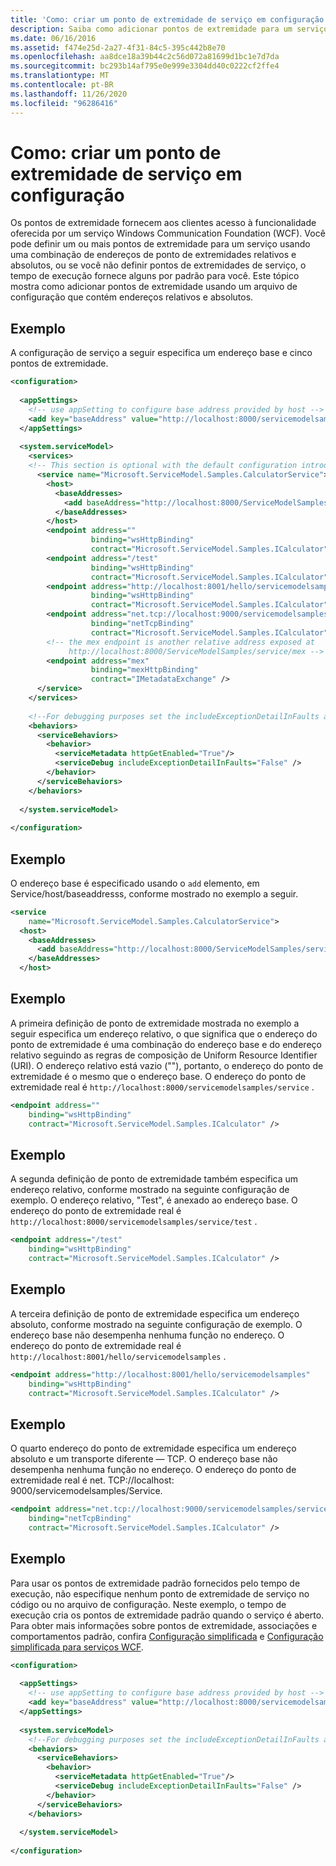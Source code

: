 ```yaml
---
title: 'Como: criar um ponto de extremidade de serviço em configuração'
description: Saiba como adicionar pontos de extremidade para um serviço WCF usando um arquivo de configuração que contém endereços relativos e absolutos.
ms.date: 06/16/2016
ms.assetid: f474e25d-2a27-4f31-84c5-395c442b8e70
ms.openlocfilehash: aa8dce18a39b44c2c56d072a81699d1bc1e7d7da
ms.sourcegitcommit: bc293b14af795e0e999e3304dd40c0222cf2ffe4
ms.translationtype: MT
ms.contentlocale: pt-BR
ms.lasthandoff: 11/26/2020
ms.locfileid: "96286416"
---
```

# <a name="how-to-create-a-service-endpoint-in-configuration"></a>Como: criar um ponto de extremidade de serviço em configuração

Os pontos de extremidade fornecem aos clientes acesso à funcionalidade oferecida por um serviço Windows Communication Foundation (WCF). Você pode definir um ou mais pontos de extremidade para um serviço usando uma combinação de endereços de ponto de extremidades relativos e absolutos, ou se você não definir pontos de extremidades de serviço, o tempo de execução fornece alguns por padrão para você. Este tópico mostra como adicionar pontos de extremidade usando um arquivo de configuração que contém endereços relativos e absolutos.  
  
## <a name="example"></a>Exemplo  

 A configuração de serviço a seguir especifica um endereço base e cinco pontos de extremidade.  
  
```xml  
<configuration>  
  
  <appSettings>  
    <!-- use appSetting to configure base address provided by host -->  
    <add key="baseAddress" value="http://localhost:8000/servicemodelsamples/service" />  
  </appSettings>  
  
  <system.serviceModel>  
    <services>  
    <!-- This section is optional with the default configuration introduced in .NET Framework 4. -->  
      <service name="Microsoft.ServiceModel.Samples.CalculatorService">  
        <host>  
          <baseAddresses>  
            <add baseAddress="http://localhost:8000/ServiceModelSamples/service"/>  
          </baseAddresses>  
        </host>  
        <endpoint address=""  
                  binding="wsHttpBinding"  
                  contract="Microsoft.ServiceModel.Samples.ICalculator" />  
        <endpoint address="/test"  
                  binding="wsHttpBinding"  
                  contract="Microsoft.ServiceModel.Samples.ICalculator" />  
        <endpoint address="http://localhost:8001/hello/servicemodelsamples"  
                  binding="wsHttpBinding"  
                  contract="Microsoft.ServiceModel.Samples.ICalculator" />  
        <endpoint address="net.tcp://localhost:9000/servicemodelsamples/service"  
                  binding="netTcpBinding"  
                  contract="Microsoft.ServiceModel.Samples.ICalculator" />  
        <!-- the mex endpoint is another relative address exposed at   
             http://localhost:8000/ServiceModelSamples/service/mex -->  
        <endpoint address="mex"  
                  binding="mexHttpBinding"  
                  contract="IMetadataExchange" />  
      </service>  
    </services>  
  
    <!--For debugging purposes set the includeExceptionDetailInFaults attribute to true-->  
    <behaviors>  
      <serviceBehaviors>  
        <behavior>  
          <serviceMetadata httpGetEnabled="True"/>  
          <serviceDebug includeExceptionDetailInFaults="False" />  
        </behavior>  
      </serviceBehaviors>  
    </behaviors>  
  
  </system.serviceModel>  
  
</configuration>  
```  
  
## <a name="example"></a>Exemplo  

 O endereço base é especificado usando o `add` elemento, em Service/host/baseaddresss, conforme mostrado no exemplo a seguir.  
  
```xml  
<service
    name="Microsoft.ServiceModel.Samples.CalculatorService">  
  <host>  
    <baseAddresses>  
      <add baseAddress="http://localhost:8000/ServiceModelSamples/service"/>  
    </baseAddresses>  
  </host>  
```  
  
## <a name="example"></a>Exemplo  

 A primeira definição de ponto de extremidade mostrada no exemplo a seguir especifica um endereço relativo, o que significa que o endereço do ponto de extremidade é uma combinação do endereço base e do endereço relativo seguindo as regras de composição de Uniform Resource Identifier (URI). O endereço relativo está vazio (""), portanto, o endereço do ponto de extremidade é o mesmo que o endereço base. O endereço do ponto de extremidade real é `http://localhost:8000/servicemodelsamples/service` .  
  
```xml  
<endpoint address=""
    binding="wsHttpBinding"  
    contract="Microsoft.ServiceModel.Samples.ICalculator" />  
```  
  
## <a name="example"></a>Exemplo  

 A segunda definição de ponto de extremidade também especifica um endereço relativo, conforme mostrado na seguinte configuração de exemplo. O endereço relativo, "Test", é anexado ao endereço base. O endereço do ponto de extremidade real é `http://localhost:8000/servicemodelsamples/service/test` .  
  
```xml  
<endpoint address="/test"  
    binding="wsHttpBinding"  
    contract="Microsoft.ServiceModel.Samples.ICalculator" />  
```  
  
## <a name="example"></a>Exemplo  

 A terceira definição de ponto de extremidade especifica um endereço absoluto, conforme mostrado na seguinte configuração de exemplo. O endereço base não desempenha nenhuma função no endereço. O endereço do ponto de extremidade real é `http://localhost:8001/hello/servicemodelsamples` .  
  
```xml  
<endpoint address="http://localhost:8001/hello/servicemodelsamples"  
    binding="wsHttpBinding"  
    contract="Microsoft.ServiceModel.Samples.ICalculator" />  
```  
  
## <a name="example"></a>Exemplo  

 O quarto endereço do ponto de extremidade especifica um endereço absoluto e um transporte diferente — TCP. O endereço base não desempenha nenhuma função no endereço. O endereço do ponto de extremidade real é net. TCP://localhost: 9000/servicemodelsamples/Service.  
  
```xml  
<endpoint address="net.tcp://localhost:9000/servicemodelsamples/service"  
    binding="netTcpBinding"  
    contract="Microsoft.ServiceModel.Samples.ICalculator" />  
```  
  
## <a name="example"></a>Exemplo  

 Para usar os pontos de extremidade padrão fornecidos pelo tempo de execução, não especifique nenhum ponto de extremidade de serviço no código ou no arquivo de configuração. Neste exemplo, o tempo de execução cria os pontos de extremidade padrão quando o serviço é aberto. Para obter mais informações sobre pontos de extremidade, associações e comportamentos padrão, confira [Configuração simplificada](../simplified-configuration.md) e [Configuração simplificada para serviços WCF](../samples/simplified-configuration-for-wcf-services.md).  
  
```xml  
<configuration>  
  
  <appSettings>  
    <!-- use appSetting to configure base address provided by host -->  
    <add key="baseAddress" value="http://localhost:8000/servicemodelsamples/service" />  
  </appSettings>  
  
  <system.serviceModel>  
    <!--For debugging purposes set the includeExceptionDetailInFaults attribute to true-->  
    <behaviors>  
      <serviceBehaviors>  
        <behavior>  
          <serviceMetadata httpGetEnabled="True"/>  
          <serviceDebug includeExceptionDetailInFaults="False" />  
        </behavior>  
      </serviceBehaviors>  
    </behaviors>  
  
  </system.serviceModel>  
  
</configuration>  
```
